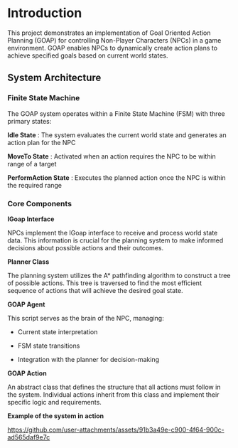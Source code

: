 **<h1 align = "left">Introduction</h1>**

This project demonstrates an implementation of Goal Oriented Action Planning (GOAP) for controlling Non-Player Characters (NPCs) in a game environment. GOAP enables NPCs to dynamically create action plans to achieve specified goals based on current world states.

**<h2 align = "left">System Architecture</h2>**

**<h3 align = "left">Finite State Machine</h3>**

The GOAP system operates within a Finite State Machine (FSM) with three primary states:

**Idle State** : The system evaluates the current world state and generates an action plan for the NPC

**MoveTo State** : Activated when an action requires the NPC to be within range of a target

**PerformAction State** : Executes the planned action once the NPC is within the required range

**<h3 align = "left">Core Components</h3>**

**IGoap Interface**

NPCs implement the IGoap interface to receive and process world state data. This information is crucial for the planning system to make informed decisions about possible actions and their outcomes.

**Planner Class**

The planning system utilizes the A* pathfinding algorithm to construct a tree of possible actions. This tree is traversed to find the most efficient sequence of actions that will achieve the desired goal state.

**GOAP Agent**

This script serves as the brain of the NPC, managing:

- Current state interpretation
  
- FSM state transitions
  
- Integration with the planner for decision-making

**GOAP Action**

An abstract class that defines the structure that all actions must follow in the system. Individual actions inherit from this class and implement their specific logic and requirements.

**Example of the system in action**

https://github.com/user-attachments/assets/91b3a49e-c900-4f64-900c-ad565daf9e7c


